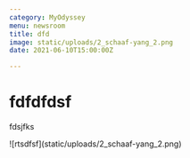 ```yaml
---
category: MyOdyssey
menu: newsroom
title: dfd
image: static/uploads/2_schaaf-yang_2.png
date: 2021-06-10T15:00:00Z

---
```

# fdfdfdsf

fdsjfks


!\[rtsdfsf\](static/uploads/2_schaaf-yang_2.png)